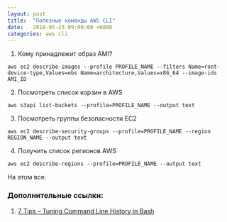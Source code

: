 ```yaml
---
layout: post
title:  "Полезные команды AWS CLI"
date:   2018-05-23 09:00:00 +0800
categories: aws cli
---
```


1. Кому принадлежит образ AMI?
```
aws ec2 describe-images --profile PROFILE_NAME --filters Name=root-device-type,Values=ebs Name=architecture,Values=x86_64 --image-ids AMI_ID
```
2. Посмотреть список корзин в AWS
```
aws s3api list-buckets --profile=PROFILE_NAME --output text
```
3. Посмотреть группы безопасности EC2
```
aws ec2 describe-security-groups --profile=PROFILE_NAME --region REGION_NAME --output text
```
4. Получить список регионов AWS
```
aws ec2 describe-regions --profile=PROFILE_NAME --output text
```

На этом все.

### Дополнительные ссылки:
1. [7 Tips – Tuning Command Line History in Bash](https://www.shellhacks.com/tune-command-line-history-bash/)
